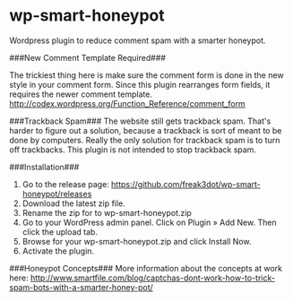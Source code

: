 wp-smart-honeypot
=================

Wordpress plugin to reduce comment spam with a smarter honeypot.


###New Comment Template Required###

The trickiest thing here is make sure the comment form is done in the
new style in your comment form. Since this plugin rearranges form
fields, it requires the newer comment template.
http://codex.wordpress.org/Function_Reference/comment_form


###Trackback Spam###
The website still gets trackback spam. That's harder to figure out a
solution, because a trackback is sort of meant to be done by computers.
Really the only solution for trackback spam is to turn off trackbacks.
This plugin is not intended to stop trackback spam.


###Installation###

1. Go to the release page: https://github.com/freak3dot/wp-smart-honeypot/releases
2. Download the latest zip file.
3. Rename the zip for to wp-smart-honeypot.zip
4. Go to your WordPress admin panel. Click on Plugin » Add New. Then click the upload tab.
5. Browse for your wp-smart-honeypot.zip and click Install Now.
6. Activate the plugin.

###Honeypot Concepts###
More information about the concepts at work here: http://www.smartfile.com/blog/captchas-dont-work-how-to-trick-spam-bots-with-a-smarter-honey-pot/
